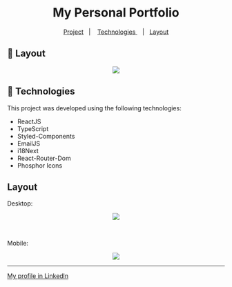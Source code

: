 <h1 align="center">My Personal Portfolio</h1>

<p align="center">
  <a href="#-project">Project</a>&nbsp;&nbsp;&nbsp;|&nbsp;&nbsp;&nbsp;
    <a href="#-technologies"> Technologies </a>&nbsp;&nbsp;&nbsp;|&nbsp;&nbsp;
    <a href="#-layout">Layout</a>
</p>

## 🔖 Layout

<p align="center">
<img src="https://github.com/felipenobrg/portfolio/assets/122055576/5e66e43b-2c2c-46d6-bfdf-db8d6d3f77b1">
</p>
  
## 🚀 Technologies

This project was developed using the following technologies:

- ReactJS
- TypeScript
- Styled-Components
- EmailJS
- i18Next
- React-Router-Dom
- Phosphor Icons

## Layout

<p>Desktop: </p>

<p align="center">
 <img  src="https://github.com/felipenobrg/portfolio/assets/122055576/3c576cb8-6ec5-449c-aede-855e87498015">
</p>

<br />

<p>Mobile: </p>

<p align="center">
<img src="https://github.com/felipenobrg/portfolio/assets/122055576/2e24d560-0a18-4437-8ab8-27034e4bc6b8" />

</p>

---

[My profile in Linkedln](https://www.linkedin.com/in/felipenobrg)
